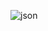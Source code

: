 ![json](https://user-images.githubusercontent.com/102238044/181584325-bbd31445-1b82-4b89-b4b3-bcdfb5f2e7d1.png)


